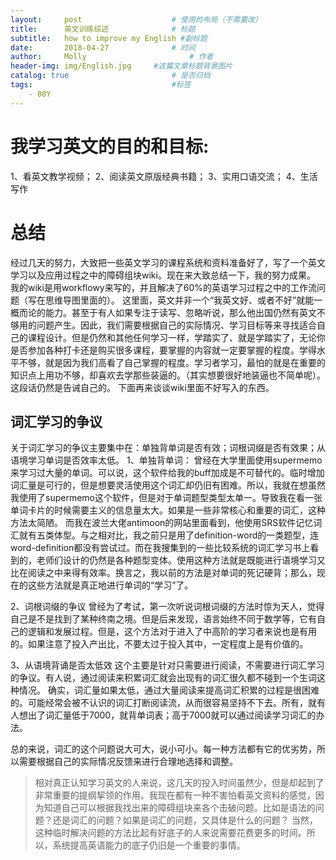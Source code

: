 ```yaml
---
layout:     post   				    # 使用的布局（不需要改）
title:      英文训练综述 				# 标题
subtitle:   how to improve my English #副标题
date:       2018-04-27 				# 时间
author:     Molly 						# 作者
header-img: img/English.jpg 	#这篇文章标题背景图片
catalog: true 						# 是否归档
tags:								#标签
    - 08Y
---
```


# 我学习英文的目的和目标:
1、看英文教学视频；
2、阅读英文原版经典书籍；
3、实用口语交流；
4、生活写作

# 总结
经过几天的努力，大致把一些英文学习的课程系统和资料准备好了，写了一个英文学习以及应用过程之中的障碍组块wiki。现在来大致总结一下，我的努力成果。
我的wiki是用workflowy来写的，并且解决了60%的英语学习过程之中的工作流问题（写在思维导图里面的）。
这里面，英文并非一个“我英文好、或者不好”就能一概而论的能力。甚至于有人如果专注于读写、忽略听说，那么他出国仍然有英文不够用的问题产生。因此，我们需要根据自己的实际情况、学习目标等来寻找适合自己的课程设计。但是仍然和其他任何学习一样，学踏实了、就是学踏实了，无论你是否参加各种打卡还是购买很多课程，要掌握的内容就一定要掌握的程度。学得水平不够，就是因为我们高看了自己掌握的程度。学习者学习，最怕的就是在重要的知识点上用功不够，却喜欢去学那些装逼的。（其实想要很好地装逼也不简单呢）。
这段话仍然是告诫自己的。
下面再来谈谈wiki里面不好写入的东西。

## 词汇学习的争议

 关于词汇学习的争议主要集中在：单独背单词是否有效；词根词缀是否有效果；从语境学习单词是否效率太低。
1、单独背单词：
  曾经在大学里面使用supermemo来学习过大量的单词。可以说，这个软件给我的buff加成是不可替代的。临时增加词汇量是可行的，但是想要灵活使用这个词汇却仍旧有困难。所以，我就在想虽然我使用了supermemo这个软件，但是对于单词题型类型太单一。导致我在看一张单词卡片的时候需要主义的信息量太大。如果是一些非常核心和重要的词汇，这种方法太简陋。
  而我在波兰大佬antimoon的网站里面看到，他使用SRS软件记忆词汇就有五类体型。与之相对比，我之前只是用了definition-word的一类题型，连word-definition都没有尝试过。而在我搜集到的一些比较系统的词汇学习书上看到的，老师们设计的仍然是各种题型变体。使用这种方法就是既能进行语境学习又比在阅读之中来得有效率。换言之，我以前的方法是对单词的死记硬背；那么，现在的这些方法就是真正地进行单词的“学习”了。

2、词根词缀的争议
曾经为了考试，第一次听说词根词缀的方法时惊为天人，觉得自己是不是找到了某种终南之境。但是后来发现，语言始终不同于数学等，它有自己的逻辑和发展过程。但是，这个方法对于进入了中高阶的学习者来说也是有用的。如果注意了投入产出比，不要太过于投入其中，一定程度上是有价值的。

3、从语境背诵是否太低效
这个主要是针对只需要进行阅读，不需要进行词汇学习的争议。有人说，通过阅读来积累词汇就会出现有的词汇很久都不碰到一个生词这种情况。
确实，词汇量如果太低，通过大量阅读来提高词汇积累的过程是很困难的。可能经常会被不认识的词汇打断阅读流，从而很容易坚持不下去。所有，就有人想出了词汇量低于7000，就背单词表；高于7000就可以通过阅读学习词汇的办法。

总的来说，词汇的这个问题说大可大，说小可小。每一种方法都有它的优劣势，所以需要根据自己的实际情况反馈来进行合理地选择和调整。

> 相对真正认知学习英文的人来说，这几天的投入时间虽然少，但是却起到了非常重要的提纲挈领的作用。我现在都有一种不害怕看英文资料的感觉，因为知道自己可以根据我找出来的障碍组块来各个击破问题。比如是语法的问题？还是词汇的问题？如果是词汇的问题，又具体是什么的问题？
当然，这种临时解决问题的方法比起有好底子的人来说需要花费更多的时间。所以，系统提高英语能力的底子仍旧是一个重要的事情。
